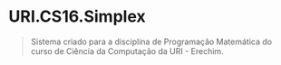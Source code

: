 # URI.CS16.Simplex

> Sistema criado para a disciplina de Programação Matemática do curso de Ciência da Computação da URI - Erechim.
